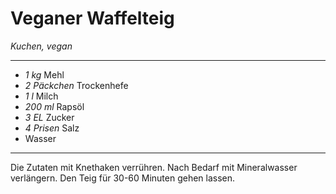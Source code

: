 # Veganer Waffelteig

*Kuchen, vegan*

---

- *1 kg* Mehl
- *2 Päckchen* Trockenhefe
- *1 l* Milch
- *200 ml* Rapsöl
- *3 EL* Zucker
- *4 Prisen* Salz
- Wasser

---

Die Zutaten mit Knethaken verrühren. Nach Bedarf mit Mineralwasser verlängern.
Den Teig für 30-60 Minuten gehen lassen.
